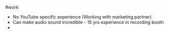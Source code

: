 #work 

* No YouTube specific experience (Working with marketing partner)
* Can make audio sound incredible - 15 yrs experience in recording booth
* 